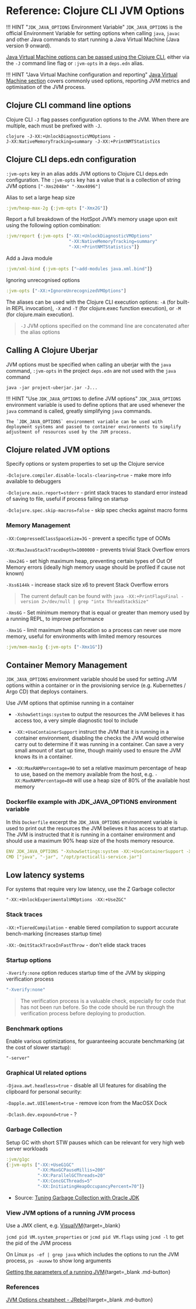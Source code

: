# Reference: Clojure CLI JVM Options

!!! HINT "`JDK_JAVA_OPTIONS` Environment Variable"
    `JDK_JAVA_OPTIONS` is the official Environment Variable for setting options when calling `java`, `javac` and other Java commands to start running a Java Virtual Machine (Java version 9 onward).


[Java Virtual Machine options can be passed using the Clojure CLI](https://clojure.org/reference/deps_and_cli#_prepare_jvm_environment), either via the `-J` command line flag or `:jvm-opts` in a `deps.edn` alias.

<!-- TODO: reference: clojure CLI JVM options - common options and there use (e.g. manage heap size, garbage collection, etc.) -->

!!! HINT "Java Virtual Machine configuration and reporting"
    [Java Virtual Machine section](/reference/jvm/index.md) covers commonly used options, reporting JVM metrics and optimisation of the JVM process.


## Clojure CLI command line options

Clojure CLI `-J` flag passes configuration options to the JVM. When there are multiple, each must be prefixed with `-J`.

```shell
clojure -J-XX:+UnlockDiagnosticVMOptions -J‑XX:NativeMemoryTracking=summary -J‑XX:+PrintNMTStatistics
```


## Clojure CLI deps.edn configuration

`:jvm-opts` key in an alias adds JVM options to Clojure CLI deps.edn configuration.  The `:jvm-opts` key has a value that is a collection of string JVM options `["-Xms2048m" "-Xmx4096"]`

Alias to set a large heap size

```clojure
:jvm/heap-max-2g {:jvm-opts ["-Xmx2G"]}
```

Report a full breakdown of the HotSpot JVM’s memory usage upon exit using the following option combination:

```clojure
:jvm/report {:jvm-opts ["-XX:+UnlockDiagnosticVMOptions"
                        "‑XX:NativeMemoryTracking=summary"
                        "‑XX:+PrintNMTStatistics"]}
```

Add a Java module

```clojure
:jvm/xml-bind {:jvm-opts ["–add-modules java.xml.bind"]}
```

Ignoring unrecognised options

```clojure
:jvm-opts ["-XX:+IgnoreUnrecognizedVMOptions"]
```

The aliases can be used with the Clojure CLI execution options: `-A` (for built-in REPL invocation), `-X` and `-T` (for clojure.exec function execution), or `-M` (for clojure.main execution).

> `-J` JVM options specified on the command line are concatenated after the alias options


<!-- ## Optimising JVM for a container -->

<!-- TODO: JVM options useful when running in a container, e.g. docker -->


## Calling A Clojure Uberjar

JVM options must be specified when calling an uberjar with the `java` command, `:jvm-opts` in the project `deps.edn` are not used with the `java` command

```
java -jar project-uberjar.jar -J...
```

!!! HINT "Use `JDK_JAVA_OPTIONS` to define JVM options"
    `JDK_JAVA_OPTIONS` environment variable is used to define options that are used whenever the `java` command is called, greatly simplifying `java` commands.

    The `JDK_JAVA_OPTIONS` environment variable can be used with deployment systems and passed to container environments to simplify adjustment of resources used by the JVM process.


## Clojure related JVM options

Specify options or system properties to set up the Clojure service

`-Dclojure.compiler.disable-locals-clearing=true` - make more info available to debuggers

`-Dclojure.main.report=stderr` - print stack traces to standard error instead of saving to file, useful if process failing on startup

`-Dclojure.spec.skip-macros=false` - skip spec checks against macro forms


### Memory Management

`-XX:CompressedClassSpaceSize=3G` - prevent a specific type of OOMs

`-XX:MaxJavaStackTraceDepth=1000000` - prevents trivial Stack Overflow errors

`-Xmx24G` - set high maximum heap, preventing certain types of Out Of Memory errors (ideally high memory usage should be profiled if cause not known)

`-Xss6144k` - increase stack size x6 to prevent Stack Overflow errors

> The current default can be found with `java -XX:+PrintFlagsFinal -version 2>/dev/null | grep "intx ThreadStackSize"`

`-Xms6G` - Set minimum memory that is equal or greater than memory used by a running REPL, to improve performance

`-Xmx1G` - limit maximum heap allocation so a process can never use more memory, useful for environments with limited memory resources


```clojure
:jvm/mem-max1g {:jvm-opts ["-Xmx1G"]}
```

## Container Memory Management

`JDK_JAVA_OPTIONS` environment variable should be used for setting JVM options within a container or in the provisioning service (e.g. Kubernettes / Argo CD) that deploys containers.

Use JVM options that optimise running in a container

* `-XshowSettings:system` to output the resources the JVM believes it has access too, a very simple diagnostic tool to include

* `-XX:+UseContainerSupport` instruct the JVM that it is running in a container environment, disabling the checks the JVM would otherwise carry out to determine if it was running in a container.  Can save a very small amount of start up time, though mainly used to ensure the JVM knows its in a container.

* `-XX:MaxRAMPercentage=90` to set a relative maximum percentage of heap to use, based on the memory available from the host, e.g. `-XX:MaxRAMPercentage=80` will use a heap size of 80% of the available host memory


### Dockerfile example with JDK_JAVA_OPTIONS environment variable

In this `Dockerfile` excerpt the `JDK_JAVA_OPTIONS` environment variable is used to print out the resources the JVM believes it has access to at startup. The JVM is instructed that it is running in a container environment and should use a maximum 90% heap size of the hosts memory resource.

```yaml
ENV JDK_JAVA_OPTIONS "-XshowSettings:system -XX:+UseContainerSupport -XX:MaxRAMPercentage=90"
CMD ["java", "-jar", "/opt/practicalli-service.jar"]
```

## Low latency systems

For systems that require very low latency, use the Z Garbage collector

```
"-XX:+UnlockExperimentalVMOptions -XX:+UseZGC"
```


### Stack traces

`-XX:+TieredCompilation` - enable tiered compilation to support accurate bench-marking (increases startup time)

`-XX:-OmitStackTraceInFastThrow` - don't elide stack traces


### Startup options

`-Xverify:none` option reduces startup time of the JVM by skipping verification process

```bash
"-Xverify:none"
```

> The verification process is a valuable check, especially for code that has not been run before.  So the code should be run through the verification process before deploying to production.


### Benchmark options

Enable various optimizations, for guaranteeing accurate benchmarking (at the cost of slower startup):

`"-server"`


### Graphical UI related options

`-Djava.awt.headless=true` - disable all UI features for disabling the clipboard for personal security:

`-Dapple.awt.UIElement=true` - remove icon from the MacOSX Dock

`-Dclash.dev.expound=true` - ?


### Garbage Collection

Setup GC with short STW pauses which can be relevant for very high web server workloads

```clojure
:jvm/g1gc
{:jvm-opts ["-XX:+UseG1GC"
            "-XX:MaxGCPauseMillis=200"
            "-XX:ParallelGCThreads=20"
            "-XX:ConcGCThreads=5"
            "-XX:InitiatingHeapOccupancyPercent=70"]}
```

* Source: [Tuning Garbage Collection with Oracle JDK](https://docs.oracle.com/cd/E40972_01/doc.70/e40973/cnf_jvmgc.htm#autoId2)


### View JVM options of a running JVM process

Use a JMX client, e.g. [VisualVM](https://visualvm.github.io/){target=_blank}

`jcmd pid VM.system_properties` or `jcmd pid VM.flags` using `jcmd -l` to get the pid of the JVM process

On Linux `ps -ef | grep java` which includes the options to run the JVM process, `ps -auxww` to show long arguments

[Getting the parameters of a running JVM](https://stackoverflow.com/questions/5317152/getting-the-parameters-of-a-running-jvm){target=_blank .md-button}


### References

[JVM Options cheatsheet - JRebel](https://www.jrebel.com/blog/jvm-options-cheat-sheet){target=_blank .md-button}
